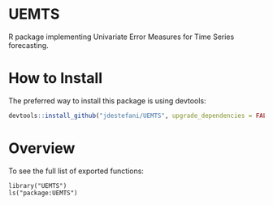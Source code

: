 # UEMTS

R package implementing Univariate Error Measures for Time Series forecasting.

# How to Install

The preferred way to install this package is using devtools:

```r
devtools::install_github("jdestefani/UEMTS", upgrade_dependencies = FALSE)
```

# Overview

To see the full list of exported functions:

```{r}
library("UEMTS")
ls("package:UEMTS")
```

